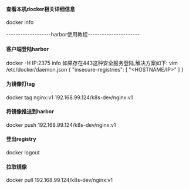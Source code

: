 #### 查看本机docker相关详细信息
docker info















-------------------harbor使用教程----------------------
#### 客户端登陆harbor
docker -H IP:2375 info 
如果存在443这种安全服务登陆,解决方案如下:
vim /etc/docker/daemon.json
{
    "insecure-registries": [
       "<HOSTNAME/IP>"
    ]
}
#### 为镜像打tag
docker tag nginx:v1 192.168.99.124/k8s-dev/nginx:v1
#### 将镜像推送到harbor
docker push 192.168.99.124/k8s-dev/nginx:v1
#### 登出registry
docker logout
#### 拉取镜像
docker pull 192.168.99.124/k8s-dev/nginx:v1




